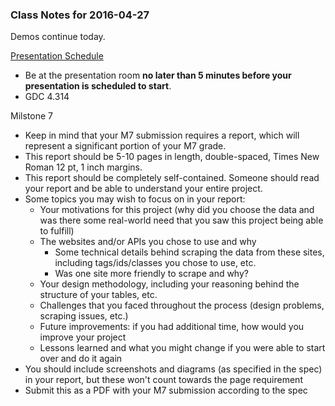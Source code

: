 ### Class Notes for 2016-04-27

Demos continue today.

[Presentation Schedule](https://docs.google.com/spreadsheets/d/1BvijmNLia-7A3y22NAO9AYAhn_dRinYObCH_-vcFJ4Q)
 - Be at the presentation room **no later than 5 minutes before your presentation is scheduled to start**.
 - GDC 4.314

Milstone 7
 - Keep in mind that your M7 submission requires a report, which will represent a significant portion of your M7 grade.
 - This report should be 5-10 pages in length, double-spaced, Times New Roman 12 pt, 1 inch margins.
 - This report should be completely self-contained. Someone should read your report and be able to understand your entire project.
 - Some topics you may wish to focus on in your report:
   - Your motivations for this project (why did you choose the data and was there some real-world need that you saw this project being able to fulfill)
   - The websites and/or APIs you chose to use and why
     - Some technical details behind scraping the data from these sites, including tags/ids/classes you chose to use, etc.
     - Was one site more friendly to scrape and why?
   - Your design methodology, including your reasoning behind the structure of your tables, etc.
   - Challenges that you faced throughout the process (design problems, scraping issues, etc.)
   - Future improvements: if you had additional time, how would you improve your project
   - Lessons learned and what you might change if you were able to start over and do it again
 - You should include screenshots and diagrams (as specified in the spec) in your report, but these won't count towards the page requirement
 - Submit this as a PDF with your M7 submission according to the spec
